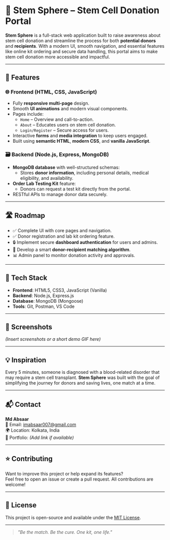 # 🌱 Stem Sphere – Stem Cell Donation Portal

**Stem Sphere** is a full-stack web application built to raise awareness about stem cell donation and streamline the process for both **potential donors** and **recipients**. With a modern UI, smooth navigation, and essential features like online kit ordering and secure data handling, this portal aims to make stem cell donation more accessible and impactful.

---

## 🚀 Features

### 🌐 Frontend (HTML, CSS, JavaScript)
- Fully **responsive multi-page** design.
- Smooth **UI animations** and modern visual components.
- Pages include:
  - `Home` – Overview and call-to-action.
  - `About` – Educates users on stem cell donation.
  - `Login/Register` – Secure access for users.
- Interactive **forms** and **media integration** to keep users engaged.
- Built using **semantic HTML**, **modern CSS**, and **vanilla JavaScript**.

### 🗃️ Backend (Node.js, Express, MongoDB)
- **MongoDB database** with well-structured schemas:
  - Stores **donor information**, including personal details, medical eligibility, and availability.
- **Order Lab Testing Kit** feature:
  - Donors can request a test kit directly from the portal.
- RESTful APIs to manage donor data securely.

---

## 🛣️ Roadmap

- ✅ Complete UI with core pages and navigation.
- ✅ Donor registration and lab kit ordering feature.
- 🔒 Implement secure **dashboard authentication** for users and admins.
- 🤝 Develop a smart **donor-recipient matching algorithm**.
- 📊 Admin panel to monitor donation activity and approvals.

---

## 🧰 Tech Stack

- **Frontend**: HTML5, CSS3, JavaScript (Vanilla)
- **Backend**: Node.js, Express.js
- **Database**: MongoDB (Mongoose)
- **Tools**: Git, Postman, VS Code

---

## 📸 Screenshots

*(Insert screenshots or a short demo GIF here)*

---

## 💡 Inspiration

Every 5 minutes, someone is diagnosed with a blood-related disorder that may require a stem cell transplant. **Stem Sphere** was built with the goal of simplifying the journey for donors and saving lives, one match at a time.

---

## 📬 Contact

**Md Absaar**  
📧 Email: [imabsaar007@gmail.com](mailto:imabsaar007@gmail.com)  
🌍 Location: Kolkata, India  
🔗 Portfolio: *(Add link if available)*

---

## ⭐️ Contributing

Want to improve this project or help expand its features?  
Feel free to open an issue or create a pull request. All contributions are welcome!

---

## 📄 License

This project is open-source and available under the [MIT License](LICENSE).

---

> *"Be the match. Be the cure. One kit, one life."*

